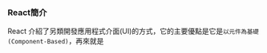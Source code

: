 ### React簡介


React 介紹了另類開發應用程式介面(UI)的方式，它的主要優點是它是`以元件為基礎(Component-Based)`，再來就是

<div class="divider"></div>
